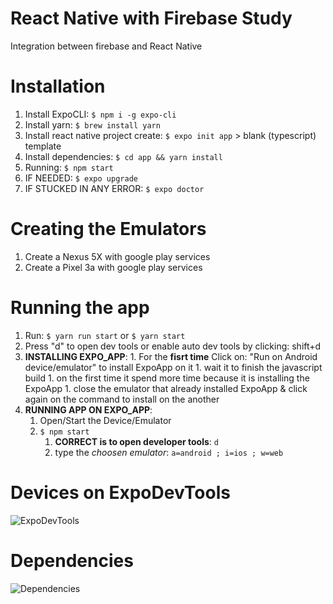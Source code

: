 # React Native with Firebase Study
Integration between firebase and React Native

#  Installation

1. Install ExpoCLI: ``` $ npm i -g expo-cli ```
1. Install yarn: ``` $ brew install yarn ```
1. Install react native project create: ``` $ expo init app ``` > blank (typescript) template
1. Install dependencies: ``` $ cd app && yarn install ```
1. Running: ``` $ npm start ```
1. IF NEEDED: ``` $ expo upgrade ```
1. IF STUCKED IN ANY ERROR:  ``` $ expo doctor ```

# Creating the Emulators

1. Create a Nexus 5X with google play services
1. Create a Pixel 3a with google play services

# Running the app

 1. Run: ``` $ yarn run start ``` or ``` $ yarn start ```
 1. Press "d" to open dev tools or enable auto dev tools by clicking: shift+d
 1. **INSTALLING EXPO_APP**:
        1. For the **fisrt time** Click on: "Run on Android device/emulator" to install ExpoApp on it
            1. wait it to finish the javascript build
            1. on the first time it spend more time because it is installing the ExpoApp
            1. close the emulator that already installed ExpoApp & click again on the command to install on the another
1. **RUNNING APP ON EXPO_APP**:
    1. Open/Start the Device/Emulator
    1. ``` $ npm start ``` 
        1. **CORRECT is to open developer tools**: ``` d ```
        1. type the *choosen emulator*: ``` a=android ; i=ios ; w=web ```

# Devices on ExpoDevTools
![ExpoDevTools](./ExpoDevices.png)

# Dependencies
![Dependencies](./Dependencies.png)
